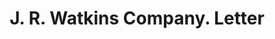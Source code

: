 ---
doi: 10.7916/D8DR46H2
date_other: '1928'
date_other_textual: '1928'
form: correspondence
genre:
- Letters (correspondence)
name:
- J. R. Watkins Company
object_in_context_url: https://biggert.cul.columbia.edu/items/view/ave_biggert_00685
subject_hierarchical_geographic:
- Winona, Minnesota, United States
subject_name:
- J. R. Watkins Company
title: J. R. Watkins Company. Letter
sort_title: J. R. Watkins Company. Letter
call_number: ave_biggert_00685
coordinates:
- 44.05,-91.63333333333334
pid: ave_biggert_00685
identifiers: ave_biggert_00685
thumbnail: https://derivativo-2.library.columbia.edu/iiif/2/ldpd:345533/full/!256,256/0/native.jpg
permalink: "/biggert/ave_biggert_00685/"
layout: iiif-image-page
---